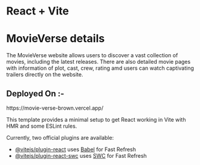 # React + Vite

<h1>MovieVerse details </h1>

<p>The MovieVerse website allows users to discover a vast collection of movies, including the latest releases. There are also detailed movie pages with information of plot, cast, crew, rating amd users can watch captivating trailers directly on the website.</p>

<h2>Deployed On :-</h2>
https://movie-verse-brown.vercel.app/


This template provides a minimal setup to get React working in Vite with HMR and some ESLint rules.

Currently, two official plugins are available:

- [@vitejs/plugin-react](https://github.com/vitejs/vite-plugin-react/blob/main/packages/plugin-react/README.md) uses [Babel](https://babeljs.io/) for Fast Refresh
- [@vitejs/plugin-react-swc](https://github.com/vitejs/vite-plugin-react-swc) uses [SWC](https://swc.rs/) for Fast Refresh
